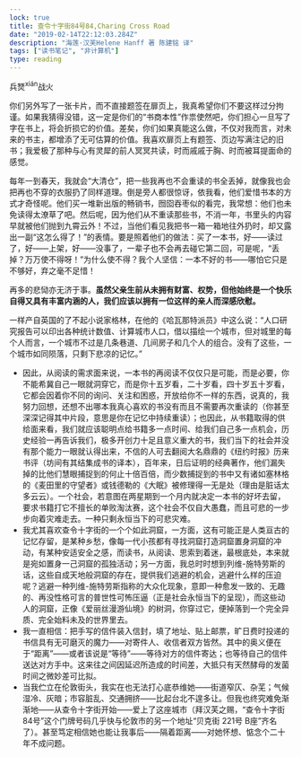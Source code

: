 ```yaml
---
lock: true
title: 查令十字街84号84,Charing Cross Road
date: "2019-02-14T22:12:03.284Z"
description: "海莲·汉芙Helene Hanff 著 陈建铭 译"
tags: ["读书笔记", "非计算机"]
type: reading
---
```


兵燹<sup>xián</sup>战火

你们另外写了一张卡片，而不直接题签在扉页上，我真希望你们不要这样过分拘谨。如果我猜得没错，这一定是你们的“书商本性”作祟使然吧，你们担心一旦写了字在书上，将会折损它的价值。差矣，你们如果真能这么做，不仅对我而言，对未来的书主，都增添了无可估算的价值。我喜欢扉页上有题签、页边写满注记的旧书；我爱极了那种与心有灵犀的前人冥冥共读，时而戚戚于胸、时而被耳提面命的感觉。

每年一到春天，我就会“大清仓”，把一些我再也不会重读的书全丢掉，就像我也会把再也不穿的衣服扔了同样道理。倒是旁人都很惊讶，依我看，他们爱惜书本的方式才奇怪呢。他们买一堆新出版的畅销书，囫囵吞枣似的看完，我常想：他们也未免读得太潦草了吧。然后呢，因为他们从不重读那些书，不消一年，书里头的内容早就被他们抛到九霄云外！不过，当他们看见我把书一箱一箱地往外扔时，却又露出一副“这怎么得了！”的表情。要是照着他们的做法：买了一本书，好——读过了，好——上架，好——没事了，一辈子也不会再去碰它第二回，可是呢，“丢掉？万万使不得呀！”为什么使不得？我个人坚信：一本不好的书——哪怕它只是不够好，弃之毫不足惜！

再多的悲恸亦无济于事。**虽然父亲生前从未拥有财富、权势，但他始终是一个快乐自得又具有丰富内涵的人，我们应该以拥有一位这样的亲人而深感欣慰。**

一样产自英国的了不起小说家格林，在他的《哈瓦那特派员》中这么说：“人口研究报告可以印出各种统计数值、计算城市人口，借以描绘一个城市，但对城里的每个人而言，一个城市不过是几条巷道、几间房子和几个人的组合。没有了这些，一个城市如同陨落，只剩下悲凉的记忆。”

* 因此，从阅读的需求面来说，一本书的再阅读不仅仅只是可能，而是必要，你不能希冀自己一眼就洞穿它，而是你十五岁看，二十岁看，四十岁五十岁看，它都会因着你不同的询问、关注和困惑，开放给你不一样的东西，说真的，我努力回想，还想不出哪本我真心喜欢的书没有而且不需要再次重读的（你甚至深深记得其中片段，意思是你在记忆中持续重读）；也因此，从书籍取得的供给面来看，我们就应该聪明点给书籍多一点时间、给我们自己多一点机会，历史经验一再告诉我们，极多开创力十足且意义重大的书，我们当下的社会并没有那个能力一眼就认得出来，不信的人可去翻阅大名鼎鼎的《纽约时报》历来书评（坊间有其结集成书的译本），百年来，日后证明的经典著作，他们漏失掉的比他们慧眼捕捉到的何止十倍百倍，而少数捕捉到的书中又有诸如塞林格的《麦田里的守望者》或钱德勒的《大眠》被修理得一无是处（理由是脏话太多云云）。一个社会，若意图在两星期到一个月内就决定一本书的好坏去留，要求书籍打它不擅长的单败淘汰赛，这个社会不仅自大愚蠢，而且可悲的一步步向着灾难走去。一种只剩永恒当下的可悲灾难。
* 我尤其喜欢查令十字街的一个个如此洞窟，一方面，这有可能正是人类亘古的记忆存留，是某种乡愁，像每一代小孩都有寻找洞窟打造洞窟置身洞窟的冲动，有某种安适安全之感，而读书，从阅读、思索到着迷，最根底处，本来就是宛如置身一己洞窟的孤独活动；另一方面，我总时时想到列维-施特劳斯的话，这些自成天地般洞窟的存在，提供我们逃避的机会，逃避什么样的压迫呢？逃避一种列维-施特劳斯指称的大众化现象，意即一种愈发一致的、无趣的、再没性格可言的普世性可怖压逼（正是社会永恒当下的呈现），而这些动人的洞窟，正像《爱丽丝漫游仙境》的树洞，你穿过它，便掉落到一个完全异质、完全始料未及的世界里去。
* 我一直相信：把手写的信件装入信封，填了地址、贴上邮票，旷日费时投递的书信具有无可磨灭的魔力——对寄件人、收信者双方皆然。其中的奥义便在于“距离”——或者该说是“等待”——等待对方的信件寄达；也等待自己的信件送达对方手中。这来往之间因延迟所造成的时间差，大抵只有天然酵母的发菌时间之微妙差可比拟。
* 当我伫立在伦敦街头，我实在也无法打心底恭维她——街道窄仄、杂芜；气候湿冷、灰暗；市容脏乱、交通拥挤——比起台北不遑多让。但我也终究难免渐渐地——从查令十字街开始——爱上了这座城市（拜汉芙之赐，“查令十字街 84号”这个门牌号码几乎快与伦敦市的另一个地址“贝克街 221号 B座”齐名了）。甚至笃定相信她也能让我事后——隔着距离——对她怀想、惦念个二十年不成问题。
